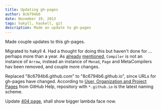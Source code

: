 ```yaml
---
title: Updating gh-pages
author: 8c6794b6
date: November 19, 2013
tags: hakyll, haskell, git
description: Made an update to gh-pages
---
```


Made couple updates to this gh-pages.

Migrated to hakyll 4. Had a thought for doing this but haven't done for
... perhaps more than a year. As
[already](http://jaspervdj.be/hakyll/tutorials/hakyll-3-to-hakyll4-migration-guide.html)
[mentioned](http://blog.clement.delafargue.name/posts/2013-01-17-hakyll-4.html),
`Compiler` is not an instance of `Arrow`, instead an instance of `Monad`, `Page`
and MetaCompilers hav been removed, and couple more changes.

Replaced "8c6794b6.github.com" to "8c6794b6.github.io", since URLs for gh-pages
have changed. According to
[User, Organization and Project Pages](https://help.github.com/articles/user-organization-and-project-pages)
from GitHub Help, repository with `*.github.io` is the latest naming scheme.

Update [404 page](/404.html), shall show bigger lambda face now.
